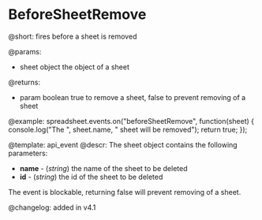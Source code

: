 BeforeSheetRemove
=============

@short: fires before a sheet is removed
	
@params:
- sheet     object  the object of a sheet

@returns:
- param     boolean     true to remove a sheet, false to prevent removing of a sheet


@example:
spreadsheet.events.on("beforeSheetRemove", function(sheet) {
    console.log("The ", sheet.name, " sheet will be removed");
    return true;
});


@template:	api_event
@descr:
The sheet object contains the following parameters:

- **name** - (*string*) the name of the sheet to be deleted
- **id** - (*string*) the id of the sheet to be deleted

The event is blockable, returning false will prevent removing of a sheet.



@changelog: added in v4.1

